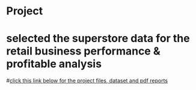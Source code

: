 # Project
# selected the superstore data for the retail business performance & profitable analysis
#[click this link below for the project files, dataset and pdf reports](https://1drv.ms/f/c/c5f625e6d9d290fa/EpAQxfaXUS5Bkr7KjDkGe08BhUST2VuLUIzigFx8fjUplw?e=DnyWNT)


